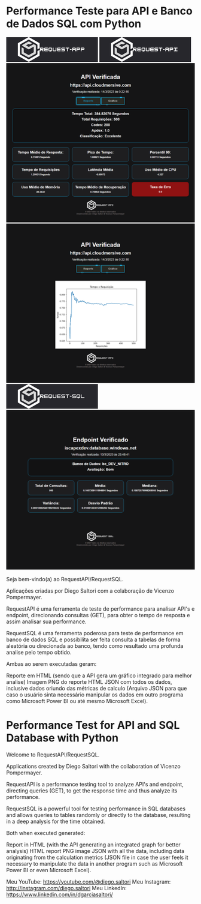 # Performance Teste para API e Banco de Dados SQL com Python

<div style="align-items:center">
  <img src="model/css/logoA.png" alt="logo">
  <img src="model/css/logoAPI.png" alt="logo">
  <img src="/reports/reportAPI.png" alt="Report">
  <img src="/reports/graphicAPI.png" alt="Report">
  <img src="model/css/logoSQL.png" alt="logo">
  <img src="/reports/reportSQL.png" alt="Report">
</div>

Seja bem-vindo(a) ao RequestAPI/RequestSQL.

Aplicações criadas por Diego Saltori com a colaboração de Vicenzo Pompermayer.

RequestAPI é uma ferramenta de teste de performance para analisar API's e endpoint, direcionando consultas (GET), para obter o tempo de resposta e assim analisar sua performance.

RequestSQL é uma ferramenta poderosa para teste de performance em banco de dados SQL e possibilita ser feita consulta a tabelas de forma aleatória ou direcionada ao banco, tendo como resultado uma profunda analise pelo tempo obtido.

Ambas ao serem executadas geram:

Reporte em HTML (sendo que a API gera um gráfico integrado para melhor analise)
Imagem PNG do reporte HTML
JSON com todos os dados, inclusive dados oriundo das métricas de calculo (Arquivo JSON para que caso o usuário sinta necessário manipular os dados em outro programa como Microsoft Power BI ou até mesmo Microsoft Excel).

# Performance Test for API and SQL Database with Python

Welcome to RequestAPI/RequestSQL.

Applications created by Diego Saltori with the collaboration of Vicenzo Pompermayer.

RequestAPI is a performance testing tool to analyze API's and endpoint, directing queries (GET), to get the response time and thus analyze its performance.

RequestSQL is a powerful tool for testing performance in SQL databases and allows queries to tables randomly or directly to the database, resulting in a deep analysis for the time obtained.

Both when executed generated:

Report in HTML (with the API generating an integrated graph for better analysis)
HTML report PNG image
JSON with all the data, including data originating from the calculation metrics (JSON file in case the user feels it necessary to manipulate the data in another program such as Microsoft Power BI or even Microsoft Excel).

Meu YouTube: https://youtube.com/@diego.saltori
Meu Instagram: http://instagram.com/diego.saltori
Meu LinkedIn: https://www.linkedin.com/in/dgarciasaltori/
